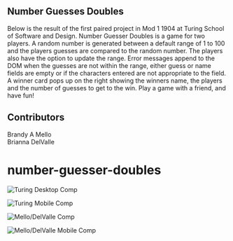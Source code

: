 ## Number Guesses Doubles
Below is the result of the first paired project in Mod 1 1904 at Turing School of Software and Design. Number Guesser Doubles is a game for two players. A random number is generated between a default range of 1 to 100 and the players guesses are compared to the random number. The players also have the option to update the range. Error messages append to the DOM when the guesses are not within the range, either guess or name fields are empty or if the characters entered are not appropriate to the field. A winner card pops up on the right showing the winners name, the players and the number of guesses to get to the win. Play a game with a friend, and have fun!

## Contributors
Brandy A Mello  
Brianna DelValle

# number-guesser-doubles

![Turing Desktop Comp](http://frontend.turing.io/assets/images/projects/number-guesser/week2-numberguesser-01.jpg)

![Turing Mobile Comp](https://imgur.com/KDDAa53.jpg)

![Mello/DelValle Comp](http://imgur.com/8eDNAqi.png)

![Mello/DelValle Mobile Comp](https://imgur.com/lVLyBke.png)

